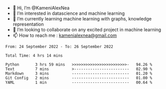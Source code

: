 - 👋 Hi, I’m @KameniAlexNea
- 👀 I’m interested in datascience and machine learning
- 🌱 I’m currently learning machine learning with graphs, knowledge representation
- 💞️ I’m looking to collaborate on any excited project in machine learning
- 📫 How to reach me : kamenialexnea@gmail.com

<!--START_SECTION:waka-->

```text
From: 24 September 2022 - To: 26 September 2022

Total Time: 4 hrs 14 mins

Python       3 hrs 59 mins   >>>>>>>>>>>>>>>>>>>>>>>>-   94.26 %
Text         7 mins          >------------------------   02.90 %
Markdown     3 mins          -------------------------   01.20 %
Git Config   2 mins          -------------------------   01.00 %
YAML         1 min           -------------------------   00.64 %
```

<!--END_SECTION:waka-->

<!---
KameniAlexNea/KameniAlexNea is a ✨ special ✨ repository because its `README.md` (this file) appears on your GitHub profile.
You can click the Preview link to take a look at your changes.
--->
